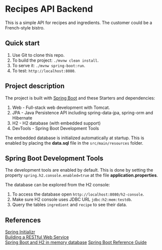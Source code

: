 # Recipes API Backend

This is a simple API for recipes and ingredients. The customer could be 
a French-style bistro.



## Quick start

1. Use Git to clone this repo.
1. To build the project: `./mvnw clean install`.
1. To serve it: `./mvnw spring-boot:run`.
1. To test: `http://localhost:8080`.



## Project description

The project is built with [Spring Boot](http://spring.io/projects/spring-boot) 
and these Starters and dependencies:

1. Web - Full-stack web development with Tomcat.
1. JPA - Java Persistence API including spring-data-jpa, spring-orm and Hibernate
1. H2 - H2 database (with embedded support)
1. DevTools - Spring Boot Development Tools

The embedded database is initialized automatically at startup. This is
enabled by placing the **data.sql** file in the `src/main/resources` folder.



## Spring Boot Development Tools

The development tools are enabled by default. This is done by setting the
property `spring.h2.console.enabled=true` at the file **application.properties**.

The database can be explored from the H2 console: 
  
1. To access the database open `http://localhost:8080/h2-console`.
1. Make sure H2 console uses JDBC URL `jdbc:h2:mem:testdb`.
1. Query the tables `ingredient` and `recipe` to see their data.



## References

[Spring Initializr](https://start.spring.io/)  
[Building a RESTful Web Service](http://spring.io/guides/gs/rest-service/#scratch)  
[Spring Boot and H2 in memory database](http://www.springboottutorial.com/spring-boot-and-h2-in-memory-database)
[Spring Boot Reference Guide](https://docs.spring.io/spring-boot/docs/current-SNAPSHOT/reference/htmlsingle/#getting-started-first-application-pom)

